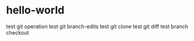 # hello-world
test git operation
test git branch-edits
test git clone
test git diff
test branch checkout

